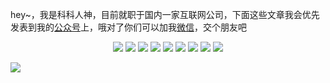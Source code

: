 
hey~，我是科科人神，目前就职于国内一家互联网公司，下面这些文章我会优先发表到我的[公众号](#wechat.png)上，哦对了你们可以加我[微信](#wechat.png)，交个朋友吧


<p align="center">
<a src='#wechat.png'"><img src="https://img.shields.io/static/v1?label=%E7%A7%91%E7%A7%91%E4%BA%BA%E7%A5%9E&message=%E5%85%AC%E4%BC%97%E5%8F%B7&color="></a>
<a src="https://space.bilibili.com/478621088"><img src="https://img.shields.io/static/v1?label=bilibili&message=b%E7%AB%99&color=blue"></a>
<a src="https://www.zhihu.com/people/shgopher"><img src="https://img.shields.io/static/v1?label=zhihu&message=%E7%9F%A5%E4%B9%8E&color=blue"></a>
<a src="https://juejin.cn/user/2682464104362557"><img src="https://img.shields.io/static/v1?label=juejin&message=%E6%8E%98%E9%87%91&color=blue"></a>
<a src="https://blog.csdn.net/zyfljxzby"><img src="https://img.shields.io/static/v1?label=csdn&message=CSDN&color=red"></a>
<a src="https://www.jianshu.com/u/ceaf3687b2bc"><img src="https://img.shields.io/static/v1?label=jianshu&message=%E7%AE%80%E4%B9%A6&color=red"></a>
<a src="https://www.toutiao.com/c/user/token/MS4wLjABAAAAIGeO1-kCUelF-G8GW3AvJlrEL7tiO24WHJmnX4nV1bs"><img src="https://img.shields.io/static/v1?label=toutiao&message=%E5%A4%B4%E6%9D%A1&color=red"></a>
<a><img src="https://img.shields.io/static/v1?label=cnblogs&message=%E5%8D%9A%E5%AE%A2%E5%9B%AD&color=red"></a>
<a src="https://my.oschina.net/shgopher"><img src="https://img.shields.io/static/v1?label=oschina&message=%E5%BC%80%E6%BA%90%E4%B8%AD%E5%9B%BD&color=green"></a>
</p>


![](https://wx1.sinaimg.cn/large/7435fc79ly1gtsfkrp3eqj22vacn1e85.jpg)

